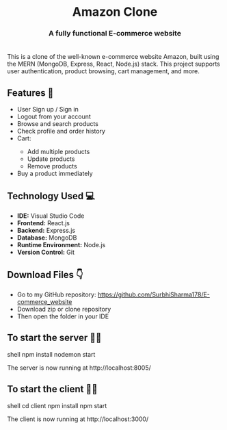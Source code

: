 # <div align="center">Amazon Clone</div>

### <div align="center">A fully functional E-commerce website</div><br>

This is a clone of the well-known e-commerce website Amazon, built using the MERN (MongoDB, Express, React, Node.js) stack. This project supports user authentication, product browsing, cart management,  and more.

## Features 📃
<ul>
  <li>User Sign up / Sign in</li>
  <li>Logout from your account</li>
  <li>Browse and search products</li>
  <li>Check profile and order history</li>
  <li>Cart:</li>
  <ul>
    <li>Add multiple products</li>
    <li>Update products</li>
    <li>Remove products</li>
  </ul>
  <li>Buy a product immediately</li>
</ul>

## Technology Used 💻
<ul>
  <li><strong>IDE:</strong> Visual Studio Code</li>
  <li><strong>Frontend:</strong> React.js</li>
  <li><strong>Backend:</strong> Express.js</li>
  <li><strong>Database:</strong> MongoDB</li>
  <li><strong>Runtime Environment:</strong> Node.js</li>
  <li><strong>Version Control:</strong> Git</li>
</ul>

## Download Files 👇
* Go to my GitHub repository: https://github.com/SurbhiSharma178/E-commerce_website
* Download zip or clone repository
* Then open the folder in your IDE

## To start the server 👨‍💻
shell
npm install
nodemon start

The server is now running at http://localhost:8005/

## To start the client 👩‍💻
shell
cd client
npm install
npm start

The client is now running at http://localhost:3000/

